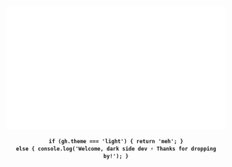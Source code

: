 ![Banner](/banner.gif)

<div align="center">
  <strong><code>if (gh.theme === 'light') { return 'meh'; }</code></strong><br />
  <strong><code>else { console.log('Welcome, dark side dev ⚡ Thanks for dropping by!'); }</code></strong>
</div>
